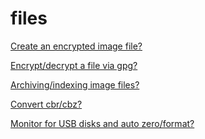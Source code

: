 files
=====

[Create an encrypted image file?](https://github.com/enckse/howdoi/blob/master/software/files/encrypted-image.md)

[Encrypt/decrypt a file via gpg?](https://github.com/enckse/howdoi/blob/master/software/files/encrypt-decrypt-file.md)

[Archiving/indexing image files?](https://github.com/enckse/howdoi/blob/master/software/files/index-file-info.md)

[Convert cbr/cbz?](https://github.com/enckse/howdoi/blob/master/software/files/convert-cbz-cbr.md)

[Monitor for USB disks and auto zero/format?](https://github.com/enckse/howdoi/blob/master/software/files/usb-auto-wipe-format.md)
